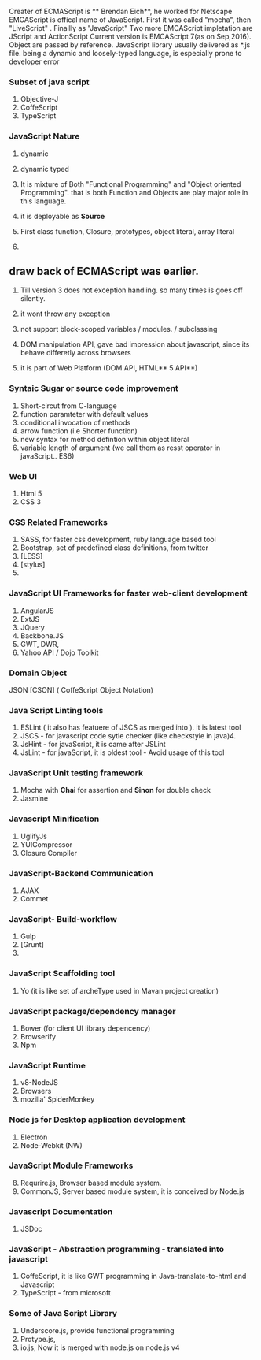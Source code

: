 Creater of ECMAScript is ** Brendan Eich**, he worked for Netscape
EMCAScript is offical name of JavaScript. First it was called "mocha", then "LiveScript" . Finallly as "JavaScript"
Two more EMCAScript impletation are JScript and ActionScript
Current version is EMCAScript 7\(as on Sep,2016\).
Object are passed by reference.
JavaScript library usually delivered as \*.js file.
being a dynamic and loosely-typed language, is especially prone to developer error


### Subset of java script
1. Objective-J
2. CoffeScript
3. TypeScript


### JavaScript Nature

1. dynamic

2. dynamic typed

3. It is mixture of Both "Functional Programming" and "Object oriented Programming". that is both Function and Objects are play major role in this language.

4. it is deployable as **Source**

5. First class function, Closure, prototypes, object literal, array literal

6. 

## draw back of ECMAScript was earlier.

1. Till version 3 does not exception handling. so many times is goes off silently.

2. it wont throw any exception

3. not support block-scoped variables \/ modules. \/ subclassing

4. DOM manipulation API,  gave bad impression about javascript, since its behave differetly across browsers

5. it is part of Web Platform \(DOM API, HTML** 5 API**\)


### Syntaic Sugar or source code improvement

1. Short-circut from C-language
2. function paramteter with default values
3. conditional invocation of methods
4. arrow function (i.e Shorter function)
5. new syntax for method defintion within object literal
6. variable length of argument (we call them as resst operator in javaScript.. ES6)


### Web UI
1. Html 5
2. CSS 3

### CSS Related Frameworks

1. SASS, for faster css development, ruby language based tool
2. Bootstrap, set of predefined class definitions, from twitter
2. [LESS]
3. [stylus]
3. 

### JavaScript UI Frameworks for faster web-client development
1. AngularJS 
3. ExtJS
4. JQuery
6. Backbone.JS
7. GWT, DWR,
8. Yahoo API / Dojo Toolkit

### Domain Object

JSON
[CSON] \( CoffeScript Object Notation\)

### Java Script Linting tools

1. ESLint \( it also has featuere of  JSCS as merged into \). it is latest tool
3. JSCS - for javascript code sytle checker \(like checkstyle in java\)4. 
5. JsHint - for javaScript, it is came after JSLint
6. JsLint - for javaScript, it is oldest tool - Avoid usage of this tool

### JavaScript Unit testing framework
1. Mocha with **Chai** for assertion and **Sinon** for double check
2. Jasmine

### Javascript Minification
1. UglifyJs
2. YUICompressor
3. Closure Compiler
### JavaScript-Backend Communication
1. AJAX
2. Commet
### JavaScript- Build-workflow
1. Gulp
2. [Grunt]
3. 
### JavaScript Scaffolding tool
1. Yo (it is like set of archeType used in Mavan project creation)

### JavaScript package\/dependency manager

1. Bower (for client UI library depencency)
2. Browserify
2. Npm
### JavaScript Runtime

1. v8-NodeJS
2. Browsers
3. mozilla' SpiderMonkey

### Node js for Desktop application development
1. Electron
2. Node-Webkit (NW)

### JavaScript Module Frameworks

8. Requrire.js, Browser based module system.
9. CommonJS, Server based module system, it is conceived by Node.js
### Javascript Documentation
1. JSDoc
### JavaScript - Abstraction programming - translated into javascript

1. CoffeScript, it is like GWT programming in Java-translate-to-html and Javascript
2. TypeScript - from microsoft

### Some of Java Script Library

1. Underscore.js, provide functional programming
2. Protype.js,
3. io.js, Now it is merged with node.js on node.js v4
